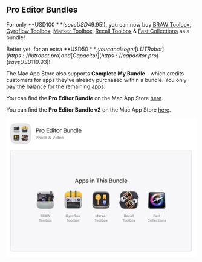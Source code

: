 ## Pro Editor Bundles

For only **USD$100** (save USD$49.95!), you can now buy [BRAW Toolbox](https://brawtoolbox.io), [Gyroflow Toolbox](https://gyroflowtoolbox.io), [Marker Toolbox](https://markertoolbox.io), [Recall Toolbox](https://recalltoolbox.io) & [Fast Collections](https://fastcollections.io) as a bundle!

Better yet, for an extra **USD$50**, you can also get [LUT Robot](https://lutrobot.pro) and [Capacitor](https://capacitor.pro) (save USD$119.93)!

The Mac App Store also supports **Complete My Bundle** - which credits customers for apps they’ve already purchased within a bundle. You only pay the balance for the remaining apps.

You can find the **Pro Editor Bundle** on the Mac App Store [here](https://itunes.apple.com/us/app-bundle/id1717681153?mt=12).

You can find the **Pro Editor Bundle v2** on the Mac App Store [here](https://itunes.apple.com/us/app-bundle/id1750813030?mt=12).

![](/static/pro-editor-bundle.jpg)